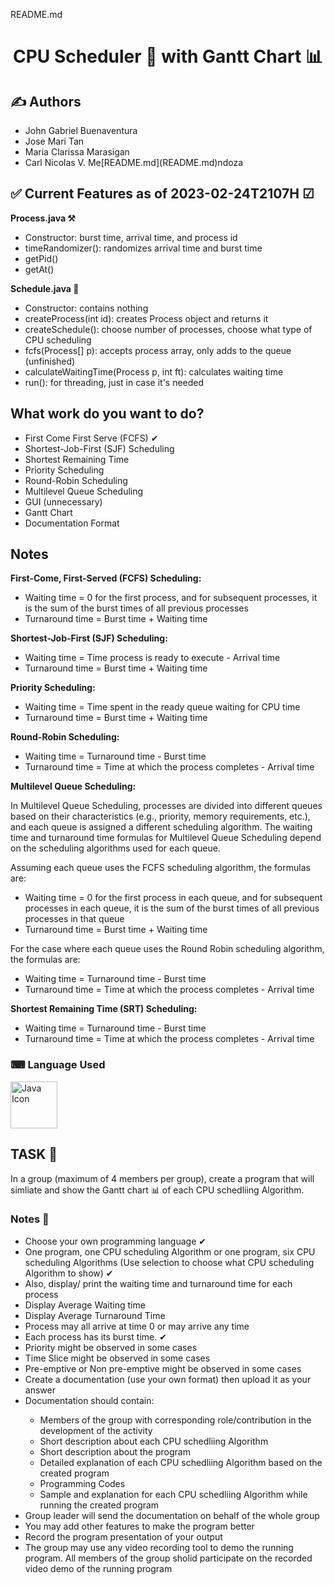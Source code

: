 README.md<h1 align="center"> CPU Scheduler 📅 with Gantt Chart 📊 </h1>

<h2 style="font-weight:bold">✍ Authors</h2>
<ul>
<li>John Gabriel Buenaventura</li>
<li>Jose Mari Tan</li>
<li>Maria Clarissa Marasigan</li>
<li>Carl Nicolas V. Me[README.md](README.md)ndoza</li>
</ul>

<h2 style="font-weight:bold">✅ Current Features as of 2023-02-24T2107H ☑</h2>
<b>Process.java ⚒</b>
<ul>
<li>Constructor: burst time, arrival time, and process id</li>
<li>timeRandomizer(): randomizes arrival time and burst time</li>
<li>getPid()</li>
<li>getAt()</li>
</ul>
<b>Schedule.java 📅</b>
<ul>
<li>Constructor: contains nothing</li>
<li>createProcess(int id): creates Process object and returns it</li>
<li>createSchedule(): choose number of processes, choose what type of CPU scheduling</li>
<li>fcfs(Process[] p): accepts process array, only adds to the queue (unfinished)</li>
<li>calculateWaitingTime(Process p, int ft): calculates waiting time</li>
<li>run(): for threading, just in case it's needed</li>
</ul>

<h2 style="font-weight:bold">What work do you want to do?</h2>
<ul>
<li>First Come First Serve (FCFS) ✔</li>
<li>Shortest-Job-First (SJF) Scheduling</li>
<li>Shortest Remaining Time</li>
<li>Priority Scheduling</li>
<li>Round-Robin Scheduling</li>
<li>Multilevel Queue Scheduling</li>
<li>GUI (unnecessary)</li>
<li>Gantt Chart</li>
<li>Documentation Format</li>
</ul>

<h2 style="font-weight:bold">Notes</h2>

<p>

<b>First-Come, First-Served (FCFS) Scheduling:</b>

<ul>
  <li>Waiting time = 0 for the first process, and for subsequent processes, it is the sum of the burst times of all previous processes</li>

  <li>Turnaround time = Burst time + Waiting time</li>
</ul>

<b>Shortest-Job-First (SJF) Scheduling:</b>

<ul>
  <li>Waiting time = Time process is ready to execute - Arrival time</li>

  <li>Turnaround time = Burst time + Waiting time</li>
</ul>

<b>Priority Scheduling:</b>

<ul>
  <li>Waiting time = Time spent in the ready queue waiting for CPU time</li>

  <li>Turnaround time = Burst time + Waiting time</li>
</ul>

<b>Round-Robin Scheduling:</b>

<ul>
  <li>Waiting time = Turnaround time - Burst time</li>

  <li>Turnaround time = Time at which the process completes - Arrival time</li>
</ul>

<b>Multilevel Queue Scheduling:</b>

In Multilevel Queue Scheduling, processes are divided into different queues based on their characteristics (e.g., priority, memory requirements, etc.), and each queue is assigned a different scheduling algorithm. The waiting time and turnaround time formulas for Multilevel Queue Scheduling depend on the scheduling algorithms used for each queue.

Assuming each queue uses the FCFS scheduling algorithm, the formulas are:

<ul>
<li>Waiting time = 0 for the first process in each queue, and for subsequent processes in each queue, it is the sum of the burst times of all previous processes in that queue</li>

  <li>Turnaround time = Burst time + Waiting time</li>
</ul>

For the case where each queue uses the Round Robin scheduling algorithm, the formulas are:

<ul>
  <li>Waiting time = Turnaround time - Burst time</li>

  <li>Turnaround time = Time at which the process completes - Arrival time</li>
</ul>

<b>Shortest Remaining Time (SRT) Scheduling:</b>

<ul>
  <li>Waiting time = Turnaround time - Burst time</li>

  <li>Turnaround time = Time at which the process completes - Arrival time</li>
</ul>
</p>

<h3 align="left">⌨ Language Used</h3>
<p align="left">
<a href="https://www.java.com/en/"><img width="75px" src="https://upload.wikimedia.org/wikipedia/en/3/30/Java_programming_language_logo.svg" alt="Java Icon" /></a>
</p>

<h2 style="font-weight:bold;">TASK 💽</h2> 
In a group (maximum of 4 members per group), create a program that will simliate and show the Gantt chart 📊 of each CPU schedliing Algorithm.

<h3 style="font-weight:bold;">Notes 📝</h3>
<ul>
<li>
Choose your own programming language ✔
</li>
<li>
One program, one CPU scheduling Algorithm or one program, six CPU scheduling Algorithms (Use selection to choose what CPU scheduling Algorithm to show) ✔
</li>
<li>
Also, display/ print the waiting time and turnaround time for each process
</li>
<li>
Display Average Waiting time
</li>
<li>
Display Average Turnaround Time
</li>
<li>
Process may all arrive at time 0 or may arrive any time
</li>
<li>
Each process has its burst time. ✔
</li>
<li>
Priority might be observed in some cases
</li>
<li>
Time Slice might be observed in some cases
</li>
<li>
Pre-emptive or Non pre-emptive might be observed in some cases
</li>
<li>
Create a documentation (use your own format) then upload it as your answer
</li>
<li>
Documentation should contain:
</li>
  <ul>
  <li>
  Members of the group with corresponding role/contribution in the development of the activity
  </li>
  <li>
  Short description about each CPU schedliing Algorithm
  </li>
  <li>
  Short description about the program
  </li>
  <li>
  Detailed explanation of each CPU schedliing Algorithm based on the created program
  </li>
  <li>
  Programming Codes
  </li>
  <li>
  Sample and explanation for each CPU schedliing Algorithm while running the created program
  </li>
  </ul>
<li>
Group leader will send the documentation on behalf of the whole group
</li>
<li>
You may add other features to make the program better
</li>
<li>
Record the program presentation of your output
</li>
<li>
The group may use any video recording tool to demo the running program. All members of the group sholid participate on the recorded video demo of the running program
</li>
</ul>